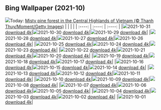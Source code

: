 ## Bing Wallpaper (2021-10)
![](https://www.bing.com/th?id=OHR.MistyForest_EN-US5261676101_UHD.jpg&w=1000)Today: [Misty pine forest in the Central Highlands of Vietnam (© Thanh Thuy/Moment/Getty Images)](https://www.bing.com/th?id=OHR.MistyForest_EN-US5261676101_UHD.jpg)
|      |      |      |
| :----: | :----: | :----: |
|![](https://www.bing.com/th?id=OHR.MistyForest_EN-US5261676101_UHD.jpg&pid=hp&w=384&h=216&rs=1&c=4)2021-10-31 [download 4k](https://www.bing.com/th?id=OHR.MistyForest_EN-US5261676101_UHD.jpg)|![](https://www.bing.com/th?id=OHR.UnkindnessRavens_EN-US5051823062_UHD.jpg&pid=hp&w=384&h=216&rs=1&c=4)2021-10-30 [download 4k](https://www.bing.com/th?id=OHR.UnkindnessRavens_EN-US5051823062_UHD.jpg)|![](https://www.bing.com/th?id=OHR.Dargavs_EN-US4957085337_UHD.jpg&pid=hp&w=384&h=216&rs=1&c=4)2021-10-29 [download 4k](https://www.bing.com/th?id=OHR.Dargavs_EN-US4957085337_UHD.jpg)|
|![](https://www.bing.com/th?id=OHR.NewtonPumpkins_EN-US4897949591_UHD.jpg&pid=hp&w=384&h=216&rs=1&c=4)2021-10-28 [download 4k](https://www.bing.com/th?id=OHR.NewtonPumpkins_EN-US4897949591_UHD.jpg)|![](https://www.bing.com/th?id=OHR.RedFoxBlackForest_EN-US4823848176_UHD.jpg&pid=hp&w=384&h=216&rs=1&c=4)2021-10-27 [download 4k](https://www.bing.com/th?id=OHR.RedFoxBlackForest_EN-US4823848176_UHD.jpg)|![](https://www.bing.com/th?id=OHR.BulgariaDevilBridge_EN-US4705163344_UHD.jpg&pid=hp&w=384&h=216&rs=1&c=4)2021-10-26 [download 4k](https://www.bing.com/th?id=OHR.BulgariaDevilBridge_EN-US4705163344_UHD.jpg)|
|![](https://www.bing.com/th?id=OHR.Bavljenac_EN-US8692148480_UHD.jpg&pid=hp&w=384&h=216&rs=1&c=4)2021-10-25 [download 4k](https://www.bing.com/th?id=OHR.Bavljenac_EN-US8692148480_UHD.jpg)|![](https://www.bing.com/th?id=OHR.ScopsOwl_EN-US4553071921_UHD.jpg&pid=hp&w=384&h=216&rs=1&c=4)2021-10-24 [download 4k](https://www.bing.com/th?id=OHR.ScopsOwl_EN-US4553071921_UHD.jpg)|![](https://www.bing.com/th?id=OHR.Neowise_EN-US4428390515_UHD.jpg&pid=hp&w=384&h=216&rs=1&c=4)2021-10-23 [download 4k](https://www.bing.com/th?id=OHR.Neowise_EN-US4428390515_UHD.jpg)|
|![](https://www.bing.com/th?id=OHR.AtchafalayaMoss_EN-US8649119304_UHD.jpg&pid=hp&w=384&h=216&rs=1&c=4)2021-10-22 [download 4k](https://www.bing.com/th?id=OHR.AtchafalayaMoss_EN-US8649119304_UHD.jpg)|![](https://www.bing.com/th?id=OHR.SmileySloth_EN-US8588687884_UHD.jpg&pid=hp&w=384&h=216&rs=1&c=4)2021-10-21 [download 4k](https://www.bing.com/th?id=OHR.SmileySloth_EN-US8588687884_UHD.jpg)|![](https://www.bing.com/th?id=OHR.FanalMadeira_EN-US8481108715_UHD.jpg&pid=hp&w=384&h=216&rs=1&c=4)2021-10-20 [download 4k](https://www.bing.com/th?id=OHR.FanalMadeira_EN-US8481108715_UHD.jpg)|
|![](https://www.bing.com/th?id=OHR.CapelCurig_EN-US8402685568_UHD.jpg&pid=hp&w=384&h=216&rs=1&c=4)2021-10-19 [download 4k](https://www.bing.com/th?id=OHR.CapelCurig_EN-US8402685568_UHD.jpg)|![](https://www.bing.com/th?id=OHR.Whakarewarewa_EN-US8308750685_UHD.jpg&pid=hp&w=384&h=216&rs=1&c=4)2021-10-18 [download 4k](https://www.bing.com/th?id=OHR.Whakarewarewa_EN-US8308750685_UHD.jpg)|![](https://www.bing.com/th?id=OHR.Hatshepsut_EN-US8201096209_UHD.jpg&pid=hp&w=384&h=216&rs=1&c=4)2021-10-17 [download 4k](https://www.bing.com/th?id=OHR.Hatshepsut_EN-US8201096209_UHD.jpg)|
|![](https://www.bing.com/th?id=OHR.ProseccoHills_EN-US8117168542_UHD.jpg&pid=hp&w=384&h=216&rs=1&c=4)2021-10-16 [download 4k](https://www.bing.com/th?id=OHR.ProseccoHills_EN-US8117168542_UHD.jpg)|![](https://www.bing.com/th?id=OHR.SaguaroFamily_EN-US8027040926_UHD.jpg&pid=hp&w=384&h=216&rs=1&c=4)2021-10-15 [download 4k](https://www.bing.com/th?id=OHR.SaguaroFamily_EN-US8027040926_UHD.jpg)|![](https://www.bing.com/th?id=OHR.IchthyosaurFossil_EN-US7828457812_UHD.jpg&pid=hp&w=384&h=216&rs=1&c=4)2021-10-14 [download 4k](https://www.bing.com/th?id=OHR.IchthyosaurFossil_EN-US7828457812_UHD.jpg)|
|![](https://www.bing.com/th?id=OHR.StMalo_EN-US7686440014_UHD.jpg&pid=hp&w=384&h=216&rs=1&c=4)2021-10-13 [download 4k](https://www.bing.com/th?id=OHR.StMalo_EN-US7686440014_UHD.jpg)|![](https://www.bing.com/th?id=OHR.ClanHouse_EN-US7625745016_UHD.jpg&pid=hp&w=384&h=216&rs=1&c=4)2021-10-12 [download 4k](https://www.bing.com/th?id=OHR.ClanHouse_EN-US7625745016_UHD.jpg)|![](https://www.bing.com/th?id=OHR.AbaloneShell_EN-US7461837233_UHD.jpg&pid=hp&w=384&h=216&rs=1&c=4)2021-10-11 [download 4k](https://www.bing.com/th?id=OHR.AbaloneShell_EN-US7461837233_UHD.jpg)|
|![](https://www.bing.com/th?id=OHR.SandhillApache_EN-US7367797025_UHD.jpg&pid=hp&w=384&h=216&rs=1&c=4)2021-10-10 [download 4k](https://www.bing.com/th?id=OHR.SandhillApache_EN-US7367797025_UHD.jpg)|![](https://www.bing.com/th?id=OHR.FriendlyOctopus_EN-US7209624602_UHD.jpg&pid=hp&w=384&h=216&rs=1&c=4)2021-10-09 [download 4k](https://www.bing.com/th?id=OHR.FriendlyOctopus_EN-US7209624602_UHD.jpg)|![](https://www.bing.com/th?id=OHR.HuayMaeKhamin_EN-US1949606808_UHD.jpg&pid=hp&w=384&h=216&rs=1&c=4)2021-10-08 [download 4k](https://www.bing.com/th?id=OHR.HuayMaeKhamin_EN-US1949606808_UHD.jpg)|
|![](https://www.bing.com/th?id=OHR.SWColorado_EN-US1870553135_UHD.jpg&pid=hp&w=384&h=216&rs=1&c=4)2021-10-07 [download 4k](https://www.bing.com/th?id=OHR.SWColorado_EN-US1870553135_UHD.jpg)|![](https://www.bing.com/th?id=OHR.Kindergarteners_EN-US1789862407_UHD.jpg&pid=hp&w=384&h=216&rs=1&c=4)2021-10-06 [download 4k](https://www.bing.com/th?id=OHR.Kindergarteners_EN-US1789862407_UHD.jpg)|![](https://www.bing.com/th?id=OHR.Andromeda_EN-US1720805317_UHD.jpg&pid=hp&w=384&h=216&rs=1&c=4)2021-10-05 [download 4k](https://www.bing.com/th?id=OHR.Andromeda_EN-US1720805317_UHD.jpg)|
|![](https://www.bing.com/th?id=OHR.Italica_EN-US1640838317_UHD.jpg&pid=hp&w=384&h=216&rs=1&c=4)2021-10-04 [download 4k](https://www.bing.com/th?id=OHR.Italica_EN-US1640838317_UHD.jpg)|![](https://www.bing.com/th?id=OHR.IvishakRiver_EN-US1566710821_UHD.jpg&pid=hp&w=384&h=216&rs=1&c=4)2021-10-03 [download 4k](https://www.bing.com/th?id=OHR.IvishakRiver_EN-US1566710821_UHD.jpg)|![](https://www.bing.com/th?id=OHR.HyacinthMacaws_EN-US1453969015_UHD.jpg&pid=hp&w=384&h=216&rs=1&c=4)2021-10-02 [download 4k](https://www.bing.com/th?id=OHR.HyacinthMacaws_EN-US1453969015_UHD.jpg)|
|![](https://www.bing.com/th?id=OHR.ContainerShip_EN-US1397689577_UHD.jpg&pid=hp&w=384&h=216&rs=1&c=4)2021-10-01 [download 4k](https://www.bing.com/th?id=OHR.ContainerShip_EN-US1397689577_UHD.jpg)|